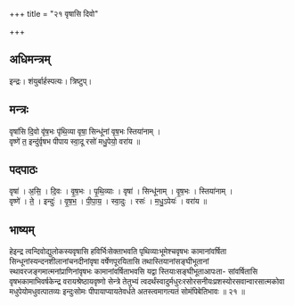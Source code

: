 +++
title = "२१ वृषासि दिवो"

+++
## अधिमन्त्रम्
इन्द्रः। शंयुर्बार्हस्पत्यः। त्रिष्टुप्।

## मन्त्रः
वृषा॑सि दि॒वो वृ॑ष॒भः पृ॑थि॒व्या वृषा॒ सिन्धू॑नां वृष॒भः स्तिया॑नाम् ।  
वृष्णे॑ त॒ इन्दु॑र्वृषभ पीपाय स्वा॒दू रसो॑ मधु॒पेयो॒ वरा॑य ॥

## पदपाठः
वृषा॑ । अ॒सि॒ । दि॒वः । वृ॒ष॒भः । पृ॒थि॒व्याः । वृषा॑ । सिन्धू॑नाम् । वृ॒ष॒भः । स्तिया॑नाम् ।  
वृष्णे॑ । ते॒ । इन्दुः॑ । वृ॒ष॒भ॒ । पी॒पा॒य॒ । स्वा॒दुः । रसः॑ । म॒धु॒ऽपेयः॑ । वरा॑य ॥

## भाष्यम्
हेइन्द्र त्वन्दिवोद्युलोकस्यवृषासि हविर्भिःसेक्ताभवति पृथिव्याःभूमेश्चवृषभः कामानांवर्षिता सिन्धूनांस्यन्दनशीलानांचनदीनांवृषा वर्षेणपूरयितासि तथास्तियानांसङ्घीभूतानां स्थावरजङ्गमात्मनांप्राणिनांवृषभः कामानांवर्षिताभवसि यद्वा स्तियाःसङ्घीभूताआपःता- सांवर्षितासि वृषभकामाभिवर्षकेन्द्र वरायश्रेष्ठायवृष्णो सेन्त्रे तेतुभ्यं त्वदर्थंस्वादुर्मधुरःरसोरसनीयःप्रशस्योरसवान्वारसात्मकोवा मधुपेयोमधुवत्पातव्यः इन्दुःसोमः पीपायाप्यायतेवर्धते अतस्त्वमागत्यतं सोमंपिबेतिभावः ॥ २१ ॥